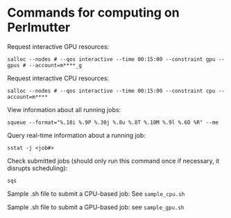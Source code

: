 # Commands for computing on Perlmutter 

Request interactive GPU resources:

```salloc --nodes # --qos interactive --time 00:15:00 --constraint gpu --gpus # --account=m****_g```

Request interactive CPU resources:

```salloc --nodes # --qos interactive --time 00:15:00 --constraint cpu --account=m****```

View information about all running jobs:

```squeue --format="%.18i %.9P %.30j %.8u %.8T %.10M %.9l %.6D %R" --me```

Query real-time information about a running job:

```sstat -j <job#>```

Check submitted jobs (should only run this command once if necessary, it disrupts scheduling):

```sqs```


Sample .sh file to submit a CPU-based job: See ```sample_cpu.sh```

Sample .sh file to submit a GPU-based job: see ```sample_gpu.sh```
